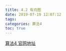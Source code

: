 ```yaml
---
title: 4.2 有向图
date: 2019-07-19 12:07:12
tags: 
categories: 算法4
toc: true
---
```


[算法4 官网地址](https://algs4.cs.princeton.edu/code/javadoc/)
